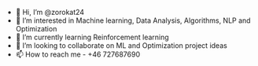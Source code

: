 - 👋 Hi, I’m @zorokat24
- 👀 I’m interested in Machine learning, Data Analysis, Algorithms, NLP and Optimization 
- 🌱 I’m currently learning Reinforcement learning
- 💞️ I’m looking to collaborate on ML and Optimization project ideas
- 📫 How to reach me - +46 727687690

<!---
zorokat24/zorokat24 is a ✨ special ✨ repository because its `README.md` (this file) appears on your GitHub profile.
You can click the Preview link to take a look at your changes.
--->
